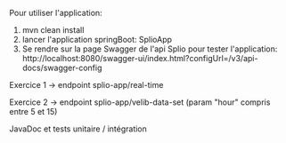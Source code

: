 Pour utiliser l'application:

1) mvn clean install
2) lancer l'application springBoot: SplioApp
3) Se rendre sur la page Swagger de l'api Splio pour tester l'application: http://localhost:8080/swagger-ui/index.html?configUrl=/v3/api-docs/swagger-config

Exercice 1 -> endpoint splio-app/real-time

Exercice 2 -> endpoint splio-app/velib-data-set (param "hour" compris entre 5 et 15)

JavaDoc et tests unitaire / intégration

